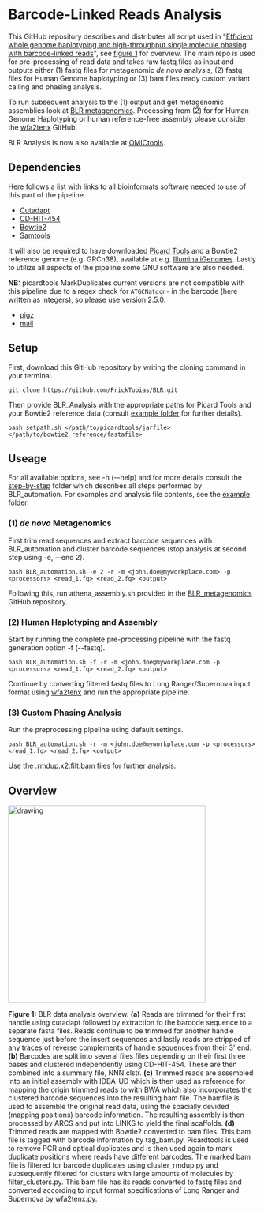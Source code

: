 # Barcode-Linked Reads Analysis

This GitHub repository describes and distributes all script used in "[Efficient whole genome haplotyping and 
high-throughput single molecule phasing with barcode-linked reads](https://www.biorxiv.org/content/early/2018/06/26/356121)", see [figure 1](https://github.com/FrickTobias/BLR/blob/master/README.md#overview) 
for overview. The main repo is used for pre-processing of read data and takes raw fastq files as input and outputs 
either (1) fastq files for metagenomic _de novo_ analysis, (2) fastq files for Human Genome haplotyping or (3) 
bam files ready custom variant calling and phasing analysis. 

To run subsequent analysis to the (1) output and get metagenomic assemblies look at [BLR metagenomics](https://github.com/jennifertheland/BLR_metagenomics).
Processing from (2) for for Human Genome Haplotyping or human reference-free assembly please consider the [wfa2tenx](https://github.com/remiolsen/wfa2tenx)
GitHub.

BLR Analysis is now also available at [OMICtools](https://omictools.com/blr-tool).

## Dependencies

Here follows a list with links to all bioinformats software needed to use of this part of the pipeline.

  - [Cutadapt](https://github.com/marcelm/cutadapt.git)
  - [CD-HIT-454](https://github.com/weizhongli/cdhit.git)
  - [Bowtie2](https://github.com/BenLangmead/bowtie2)
  - [Samtools](https://github.com/samtools/samtools)
  
It will also be required to have downloaded [Picard Tools](https://github.com/broadinstitute/picard) and a Bowtie2 
reference genome (e.g. GRCh38), available at e.g. [Illumina iGenomes](https://support.illumina.com/sequencing/sequencing_software/igenome.html). 
Lastly to utilize all aspects of the pipeline some GNU software are also needed.

**NB:** picardtools MarkDuplicates current versions are not compatible with this pipeline due to a regex check for `ATGCNatgcn-` in the barcode (here written as integers), so please use version 2.5.0.

  - [pigz](https://zlib.net/pigz/)
  - [mail](https://mailutils.org/manual/mailutils.html)

## Setup

First, download this GitHub repository by writing the cloning command in your terminal.

```
git clone https://github.com/FrickTobias/BLR.git
```

Then provide BLR_Analysis with the appropriate paths for Picard Tools and your Bowtie2 reference data (consult 
[example folder](https://github.com/FrickTobias/BLR/tree/master/example) for further details).

```
bash setpath.sh </path/to/picardtools/jarfile> </path/to/bowtie2_reference/fastafile>
```

## Useage

For all available options, see -h (--help) and for more details consult the [step-by-step](https://github.com/FrickTobias/BLR/tree/master/step-by-step) 
folder which describes all steps performed by BLR_automation. For examples and analysis file contents, see the [example folder](https://github.com/FrickTobias/BLR/tree/master/example).

### (1) _de novo_ Metagenomics

First trim read sequences and extract barcode sequences with BLR_automation and cluster barcode sequences (stop 
analysis at second step using -e, --end 2).

```
bash BLR_automation.sh -e 2 -r -m <john.doe@myworkplace.com> -p <processors> <read_1.fq> <read_2.fq> <output>
```

Following this, run athena_assembly.sh provided in the [BLR_metagenomics](https://github.com/jennifertheland/BLR_metagenomics) 
GitHub repository.

### (2) Human Haplotyping and Assembly

Start by running the complete pre-processing pipeline with the fastq generation option -f (--fastq).

```
bash BLR_automation.sh -f -r -m <john.doe@myworkplace.com -p <processors> <read_1.fq> <read_2.fq> <output> 
```

Continue by converting filtered fastq files to Long Ranger/Supernova input format using [wfa2tenx](https://github.com/remiolsen/wfa2tenx)
and run the appropriate pipeline.


### (3) Custom Phasing Analysis

Run the preprocessing pipeline using default settings.

```
bash BLR_automation.sh -r -m <john.doe@myworkplace.com -p <processors> <read_1.fq> <read_2.fq> <output> 
```

Use the .rmdup.x2.filt.bam files for further analysis.

## Overview

<img src="./figures/pipeline.png" alt="drawing" width="400px"/>

**Figure 1:** BLR data analysis overview. **(a)** Reads are trimmed for their first handle using cutadapt
followed by extraction fo the barcode sequence to a separate fasta files. Reads continue to be trimmed for 
another handle sequence just before the insert sequences and lastly reads are stripped of any traces of 
reverse complements of handle sequences from their 3' end. **(b)** Barcodes are split into several files files 
depending on their first three bases and clustered independently using CD-HIT-454. These are then combined into a 
summary file, NNN.clstr. **(c)** Trimmed reads are assembled into an initial assembly with IDBA-UD which is 
then used as reference for mapping the origin trimmed reads to with BWA which also incorporates the clustered
barcode sequences into the resulting bam file. The bamfile is used to assemble the original read data, using 
the spacially devided (mapping positions) barcode information. The resulting assembly is then processed by ARCS
and put into LINKS to yield the final scaffolds. **(d)** Trimmed reads are mapped with Bowtie2 converted to bam
files. This bam file is tagged with barcode information by tag_bam.py. Picardtools is used to remove PCR and 
optical duplicates and is then used again to mark duplicate positions where reads have different barcodes. 
The marked bam file is filtered for barcode duplicates using cluster_rmdup.py and subsequently filtered for 
clusters with large amounts of molecules by filter_clusters.py. This bam file has its reads converted to fastq
files and converted according to input format specifications of Long Ranger and Supernova by wfa2tenx.py.
